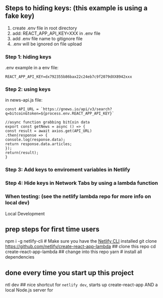 ## Steps to hiding keys: (this example is using a fake key)

1. create .env file in root directory
2. add: REACT_APP_API_KEY=XXX in .env file
3. add .env file name to gitignore file
4. .env will be ignored on file upload

### Step 1: hiding keys
.env example in a env file:
```
REACT_APP_API_KEY=dx792355b86bax22c24eb7c9f2079dXX8942xxx
```

### Step 2: using keys
in news-api.js file:
```
const API_URL = `https://gnews.io/api/v3/search?q=bitcoin&token=${process.env.REACT_APP_API_KEY}`

//async function grabbing bitCoin data
export const getNews = async () => {
const result = await axios.get(API_URL)
.then(response => {
console.log(response.data);
return response.data.articles;
});
return(result);
}
```
### Step 3: Add keys to enviroment variables in Netlify

### Step 4: Hide keys in Network Tabs by using a lambda function

### When testing:  (see the netlify lambda repo for more info on local dev)
Local Development
## prep steps for first time users
npm i -g netlify-cli # Make sure you have the [Netlify CLI](https://github.com/netlify/cli) installed
git clone https://github.com/netlify/create-react-app-lambda ## clone this repo
cd create-react-app-lambda ## change into this repo
yarn # install all dependencies

## done every time you start up this project
ntl dev ## nice shortcut for `netlify dev`, starts up create-react-app AND a local Node.js server for
